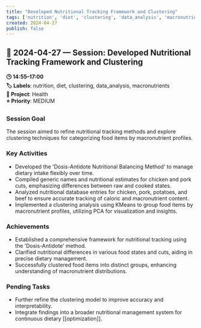 ```yaml
---
title: "Developed Nutritional Tracking Framework and Clustering"
tags: ['nutrition', 'diet', 'clustering', 'data_analysis', 'macronutrients']
created: 2024-04-27
publish: false
---
```


## 📅 2024-04-27 — Session: Developed Nutritional Tracking Framework and Clustering

**🕒 14:55–17:00**  
**🏷️ Labels**: nutrition, diet, clustering, data_analysis, macronutrients  
**📂 Project**: Health  
**⭐ Priority**: MEDIUM  


### Session Goal
The session aimed to refine nutritional tracking methods and explore clustering techniques for categorizing food items by macronutrient profiles.

### Key Activities
- Developed the 'Dosis-Antidote Nutritional Balancing Method' to manage dietary intake flexibly over time.
- Compiled generic names and nutritional estimates for chicken and pork cuts, emphasizing differences between raw and cooked states.
- Analyzed nutritional database entries for chicken, pork, potatoes, and beef to ensure accurate tracking of caloric and macronutrient content.
- Implemented a clustering analysis using KMeans to group food items by macronutrient profiles, utilizing PCA for visualization and insights.

### Achievements
- Established a comprehensive framework for nutritional tracking using the 'Dosis-Antidote' method.
- Clarified nutritional differences in various food states and cuts, aiding in precise dietary management.
- Successfully clustered food items into distinct groups, enhancing understanding of macronutrient distributions.

### Pending Tasks
- Further refine the clustering model to improve accuracy and interpretability.
- Integrate findings into a broader nutritional management system for continuous dietary [[optimization]].
